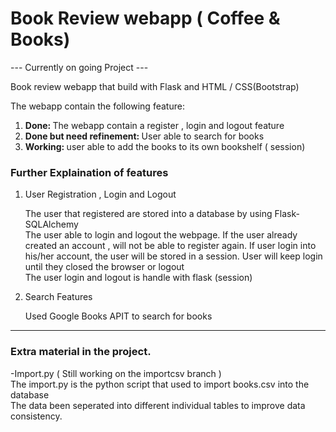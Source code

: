# Book Review webapp  ( Coffee & Books)

--- Currently on going Project ---

Book review webapp that build with Flask and HTML / CSS(Bootstrap) 

The webapp contain the following feature: 

<ol>
  <li><strong>Done: </strong>The webapp contain a register , login and logout feature</li>
  <li><strong>Done but need refinement: </strong>User able to search for books </li>
  <li><strong>Working: </strong>user able to add the books to its own bookshelf ( session)  </li>
</ol>


<h3>Further Explaination of features </h3>
<ol>
  <li>
    User Registration , Login and Logout 
  </li>
  <p> The user that registered are stored into a database by using Flask-SQLAlchemy </br> The user able to login and logout the webpage. If the user already created an account , will not be able to register again. If user login into his/her account, the user will be stored in a session. User will keep login until they closed the browser or logout </br> The user login and logout is handle with flask (session)  </p>
  
   <li>
    Search Features
  </li>
  <p>Used Google Books APIT to search for books</p>
 </ol>
 
 ---
 
 <h3>Extra material in the project.  </h3>
 -Import.py ( Still working on the importcsv branch ) 
    </br> The import.py is the python script that used to import books.csv into the database 
    </br> The data been seperated into different individual tables to improve data consistency. 



